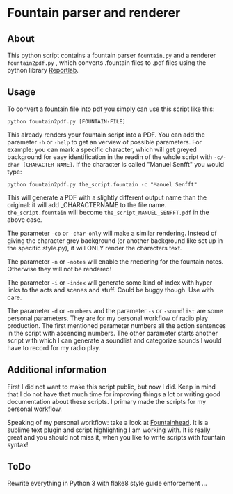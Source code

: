 # Fountain parser and renderer

## About

This python script contains a fountain parser `fountain.py` and a renderer `fountain2pdf.py` , which converts .fountain files to .pdf files using the python library [Reportlab](https://pypi.python.org/pypi/reportlab).

## Usage

To convert a fountain file into pdf you simply can use this script like this:

	python fountain2pdf.py [FOUNTAIN-FILE]

This already renders your fountain script into a PDF. You can add the parameter `-h` or `-help` to get an verview of possible parameters. For example: you can mark a specific character, which will get greyed background for easy identification in the readin of the whole script with `-c/-char [CHARACTER NAME]`. If the character is called "Manuel Senfft" you would type:

	python fountain2pdf.py the_script.fountain -c "Manuel Senfft"

This will generate a PDF with a slightly different output name than the original: it will add _CHARACTERNAME to the file name. `the_script.fountain` will become `the_script_MANUEL_SENFFT.pdf` in the above case.

The parameter `-co` or `-char-only` will make a similar rendering. Instead of giving the character grey background (or another background like set up in the specific style.py), it will ONLY render the characters text.

The parameter `-n` or `-notes` will enable the rnedering for the fountain notes. Otherwise they will not be rendered!

The parameter `-i` or `-index` will generate some kind of index with hyper links to the acts and scenes and stuff. Could be buggy though. Use with care.

The parameter `-d` or `-numbers` and the parameter `-s` or `-soundlist` are some personal parameters. They are for my personal workflow of radio play production. The first mentioned parameter numbers all the action sentences in the script with ascending numbers. The other parameter starts another script with which I can generate a soundlist and categorize sounds I would have to record for my radio play.

## Additional information

First I did not want to make this script public, but now I did. Keep in mind that I do not have that much time for improving things a lot or writing good documentation about these scripts. I primary made the scripts for my personal workflow.

Speaking of my personal workflow: take a look at [Fountainhead](https://github.com/derickc/Fountainhead). It is a sublime text plugin and script highlighting I am working with. It is really great and you should not miss it, when you like to write scripts with fountain syntax!

## ToDo

Rewrite everything in Python 3 with flake8 style guide enforcement ...